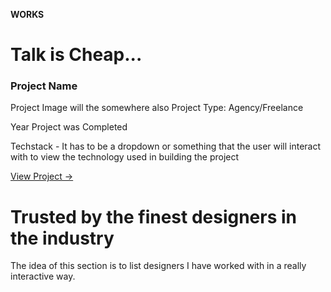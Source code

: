 __WORKS__

# Talk is Cheap...

### Project Name
Project Image will the somewhere also
Project Type: Agency/Freelance

Year Project was Completed

Techstack - It has to be a dropdown or something that the user will interact with to view the technology used in building the project

[View Project ->](#)


# Trusted by the finest designers in the industry
The idea of this section is to list designers I have worked with in a really interactive way.